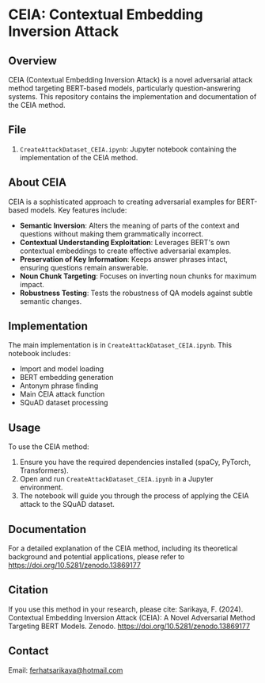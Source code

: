 # CEIA: Contextual Embedding Inversion Attack

## Overview

CEIA (Contextual Embedding Inversion Attack) is a novel adversarial attack method targeting BERT-based models, particularly question-answering systems. This repository contains the implementation and documentation of the CEIA method.

## File

1. `CreateAttackDataset_CEIA.ipynb`: Jupyter notebook containing the implementation of the CEIA method.

## About CEIA

CEIA is a sophisticated approach to creating adversarial examples for BERT-based models. Key features include:

- **Semantic Inversion**: Alters the meaning of parts of the context and questions without making them grammatically incorrect.
- **Contextual Understanding Exploitation**: Leverages BERT's own contextual embeddings to create effective adversarial examples.
- **Preservation of Key Information**: Keeps answer phrases intact, ensuring questions remain answerable.
- **Noun Chunk Targeting**: Focuses on inverting noun chunks for maximum impact.
- **Robustness Testing**: Tests the robustness of QA models against subtle semantic changes.

## Implementation

The main implementation is in `CreateAttackDataset_CEIA.ipynb`. This notebook includes:

- Import and model loading
- BERT embedding generation
- Antonym phrase finding
- Main CEIA attack function
- SQuAD dataset processing

## Usage

To use the CEIA method:

1. Ensure you have the required dependencies installed (spaCy, PyTorch, Transformers).
2. Open and run `CreateAttackDataset_CEIA.ipynb` in a Jupyter environment.
3. The notebook will guide you through the process of applying the CEIA attack to the SQuAD dataset.

## Documentation

For a detailed explanation of the CEIA method, including its theoretical background and potential applications, please refer to https://doi.org/10.5281/zenodo.13869177 

## Citation

If you use this method in your research, please cite:
Sarikaya, F. (2024). Contextual Embedding Inversion Attack (CEIA): A Novel Adversarial Method Targeting BERT Models. Zenodo. https://doi.org/10.5281/zenodo.13869177

## Contact
Email: ferhatsarikaya@hotmail.com
